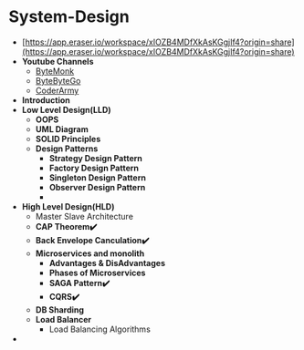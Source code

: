 # System-Design

* [https://app.eraser.io/workspace/xIOZB4MDfXkAsKGgjIf4?origin=share](https://app.eraser.io/workspace/xIOZB4MDfXkAsKGgjIf4?origin=share)
* **Youtube Channels**
  * [ByteMonk](https://www.youtube.com/@ByteMonk)
  * [ByteByteGo](https://www.youtube.com/@ByteByteGo)
  * [CoderArmy](https://www.youtube.com/@CoderArmy9)
* **Introduction**
* **Low Level Design(LLD)**
  * **OOPS**
  * **UML Diagram**
  * **SOLID Principles**
  * **Design Patterns**
    * **Strategy Design Pattern**
    * **Factory Design Pattern**
    * **Singleton Design Pattern**
    * **Observer Design Pattern**
    * 
* **High Level Design(HLD)**
  * Master Slave Architecture
  * **CAP Theorem✔️**
  * **Back Envelope Canculation✔️**
  * **Microservices and monolith**
    * **Advantages & DisAdvantages**
    * **Phases of Microservices**
    * **SAGA Pattern✔️**
    * **CQRS✔️**
  * **DB Sharding**
  * **Load Balancer**
    * Load Balancing Algorithms
*
